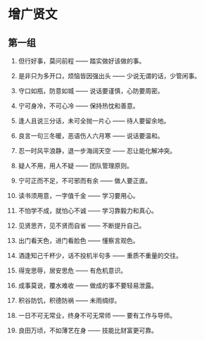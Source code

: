 # 增广贤文

## 第一组

1. 但行好事，莫问前程 —— 踏实做好该做的事。

2. 是非只为多开口，烦恼皆因强出头 —— 少说无谓的话，少管闲事。

3. 守口如瓶，防意如城 —— 说话要谨慎，心防要周密。

4. 宁可身冷，不可心冷 —— 保持热忱和善意。

5. 逢人且说三分话，未可全抛一片心 —— 待人要留余地。

6. 良言一句三冬暖，恶语伤人六月寒 —— 说话要温和。

7. 忍一时风平浪静，退一步海阔天空 —— 忍让能化解冲突。

8. 疑人不用，用人不疑 —— 团队管理原则。

9. 宁可正而不足，不可邪而有余 —— 做人要正直。

10. 读书须用意，一字值千金 —— 学习要用心。

11. 不怕学不成，就怕心不诚 —— 学习靠毅力和真心。

13. 见贤思齐，见不贤而自省 —— 不断提升自己。

14. 出门看天色，进门看脸色 —— 懂察言观色。

15. 酒逢知己千杯少，话不投机半句多 —— 重质不重量的交往。

16. 得宠思辱，居安思危 —— 有危机意识。

17. 成事莫说，覆水难收 —— 做成的事不要轻易泄露。

18. 积谷防饥，积德防祸 —— 未雨绸缪。

19. 一日不可无常业，终身不可无常师 —— 要有工作与导师。

20. 良田万顷，不如薄艺在身 —— 技能比财富更可靠。